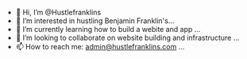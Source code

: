 - 👋 Hi, I’m @Hustlefranklins
- 👀 I’m interested in hustling Benjamin Franklin's...
- 🌱 I’m currently learning how to build a webite and app ...
- 💞️ I’m looking to collaborate on website building and infrastructure ...
- 📫 How to reach me: admin@hustlefranklins.com ...

<!---
Hustlefranklins/Hustlefranklins is a ✨ special ✨ repository because its `README.md` (this file) appears on your GitHub profile.
You can click the Preview link to take a look at your changes.
--->
